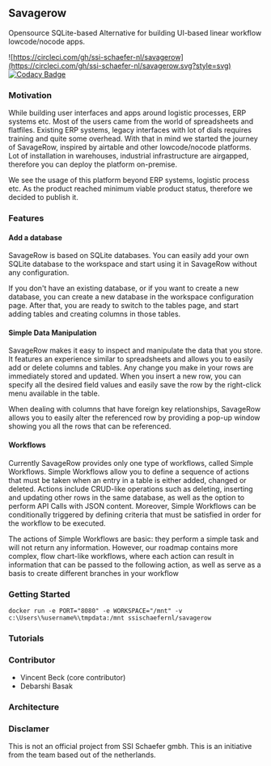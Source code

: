 ## Savagerow
Opensource SQLite-based Alternative for building UI-based linear workflow lowcode/nocode apps.

![https://circleci.com/gh/ssi-schaefer-nl/savagerow](https://circleci.com/gh/ssi-schaefer-nl/savagerow.svg?style=svg)
[![Codacy Badge](https://app.codacy.com/project/badge/Grade/7fcb1b3d73d74a6282e8d9d3e9c55890)](https://www.codacy.com/gh/ssi-schaefer-nl/savagerow/dashboard?utm_source=github.com&amp;utm_medium=referral&amp;utm_content=ssi-schaefer-nl/savagerow&amp;utm_campaign=Badge_Grade)

### Motivation
While building user interfaces and apps around logistic processes, ERP systems etc. 
Most of the users came from the world of spreadsheets and flatfiles. Existing ERP systems, legacy interfaces with lot of dials requires training and quite some overhead.
With that in mind we started the journey of SavageRow, inspired by airtable and other lowcode/nocode platforms.
Lot of installation in warehouses, industrial infrastructure are airgapped, therefore you can deploy the platform on-premise.

We see the usage of this platform beyond ERP systems, logistic process etc. As the product reached minimum viable product status, therefore we decided to publish it.

### Features
#### Add a database
SavageRow is based on SQLite databases. You can easily add your own SQLite database to the workspace and start using it in SavageRow without any configuration. 

If you don't have an existing database, or if you want to create a new database, you can create a new database in the workspace configuration page. After that, you are ready to switch to the tables page, and start adding tables and creating columns in those tables. 


#### Simple Data Manipulation
SavageRow makes it easy to inspect and manipulate the data that you store. It features an experience similar to spreadsheets and allows you to easily add or delete columns and tables. Any change you make in your rows are immediately stored and updated. When you insert a new row, you can specify all the desired field values and easily save the row by the right-click menu available in the table.

When dealing with columns that have foreign key relationships, SavageRow allows you to easily alter the referenced row by providing a pop-up window showing you all the rows that can be referenced.

#### Workflows
Currently SavageRow provides only one type of workflows, called Simple Workflows. Simple Workflows allow you to define a sequence of actions that must be taken when an entry in a table is either added, changed or deleted. Actions include CRUD-like operations such as deleting, inserting and updating other rows in the same database, as well as the option to perform API Calls with JSON content. Moreover, Simple Workflows can be conditionally triggered by defining criteria that must be satisfied in order for the workflow to be executed.

The actions of Simple Workflows are basic: they perform a simple task and will not return any information. However, our roadmap contains more complex, flow chart-like workflows, where each action can result in information that can be passed to the following action, as well as serve as a basis to create different branches in your workflow

### Getting Started


```
docker run -e PORT="8080" -e WORKSPACE="/mnt" -v c:\Users\%username%\tmpdata:/mnt ssischaefernl/savagerow
``` 

### Tutorials

### Contributor

- Vincent Beck (core contributor)
- Debarshi Basak

### Architecture

### Disclamer

This is not an official project from SSI Schaefer gmbh. This is an initiative from the team based out of the netherlands.

